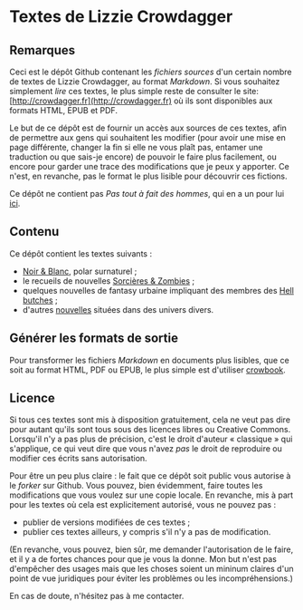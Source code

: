 Textes de Lizzie Crowdagger 
===========================

Remarques
---------

Ceci est le dépôt Github contenant les *fichiers sources* d'un
certain nombre de textes de Lizzie Crowdagger, au format
*Markdown*. Si vous souhaitez simplement *lire* ces textes, le plus
simple reste de consulter le site:
[http://crowdagger.fr](http://crowdagger.fr) où ils sont disponibles
aux formats HTML, EPUB et PDF.

Le but de ce dépôt est de fournir un accès aux sources de ces
textes, afin de permettre aux gens qui souhaitent les modifier
(pour avoir une mise en page différente, changer la fin si elle ne
vous plaît pas, entamer une traduction ou que sais-je encore) de
pouvoir le faire plus facilement, ou encore pour garder une trace des
modifications que je peux y apporter. Ce n'est, en revanche, pas le
format le plus lisible pour découvrir ces fictions.

Ce dépôt ne contient pas *Pas tout à fait des hommes*, qui en a un
pour lui [ici](https://github.com/Crowdagger/ptafdh).

Contenu 
-------

Ce dépôt contient les textes suivants :

* [Noir & Blanc](blanc-noir/), polar surnaturel ;
* le recueils de nouvelles
  [Sorcières & Zombies](recueils/sorcieres_zombies/) ;
* quelques nouvelles de fantasy urbaine impliquant des membres des
[Hell butches](hell_butches/) ;
* d'autres [nouvelles](nouvelles/) situées dans des univers divers.

Générer les formats de sortie
-----------------------------

Pour transformer les fichiers *Markdown* en documents plus lisibles,
que ce soit au format HTML, PDF ou EPUB, le plus simple est d'utiliser
[crowbook](https://github.com/lise-henry/crowbook).

Licence 
-------

Si tous ces textes sont mis à disposition gratuitement, cela ne veut
pas dire pour autant qu'ils sont tous sous des licences libres ou
Creative Commons. Lorsqu'il n'y a pas plus de précision, c'est le
droit d'auteur « classique » qui s'applique, ce qui veut dire que vous
n'avez *pas* le droit de reproduire ou modifier ces
écrits sans autorisation.

Pour être un peu plus claire : le fait que ce dépôt soit public vous
autorise à le *forker* sur Github. Vous pouvez, bien évidemment, faire
toutes les modifications que vous voulez sur une copie locale. En
revanche, mis à part pour les textes où cela est explicitement
autorisé, vous ne pouvez pas :

* publier de versions modifiées de ces textes ;
* publier ces textes ailleurs, y compris s'il n'y a pas de modification.

(En revanche, vous pouvez, bien sûr, me demander l'autorisation de le
faire, et il y a de fortes chances pour que je vous la donne. Mon but
n'est pas d'empêcher des usages mais que les choses soient un mininum
claires d'un point de vue juridiques pour éviter les problèmes ou les incompréhensions.)

En cas de doute, n'hésitez pas à me contacter.
